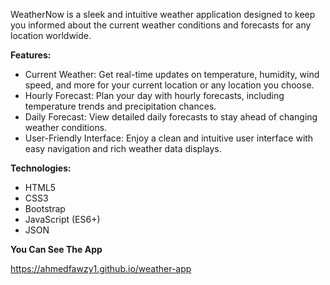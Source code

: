 WeatherNow is a sleek and intuitive weather application designed to keep you informed about the current weather conditions and forecasts for any location worldwide.

**Features:**
- Current Weather: Get real-time updates on temperature, humidity, wind speed, and more for your current location or any location you choose.
- Hourly Forecast: Plan your day with hourly forecasts, including temperature trends and precipitation chances.
- Daily Forecast: View detailed daily forecasts to stay ahead of changing weather conditions.
- User-Friendly Interface: Enjoy a clean and intuitive user interface with easy navigation and rich weather data displays.


**Technologies:**

- HTML5
- CSS3
- Bootstrap
- JavaScript (ES6+)
- JSON


**You Can See The App**

https://ahmedfawzy1.github.io/weather-app
